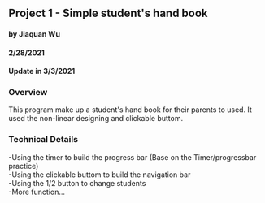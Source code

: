 ## Project 1 - Simple student's hand book
#### by Jiaquan Wu
#### 2/28/2021
#### Update in 3/3/2021

### Overview
This program make up a student's hand book for their parents to used. It used the non-linear designing
and clickable buttom.


### Technical Details

-Using the timer to build the progress bar (Base on the Timer/progressbar practice)  
-Using the clickable buttom to build the navigation bar  
-Using the 1/2 button to change students  
-More function...  
